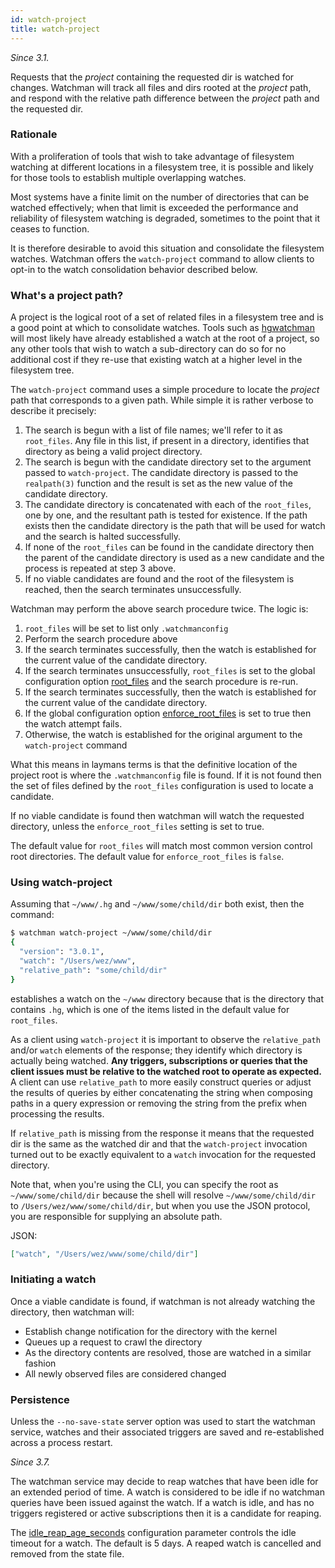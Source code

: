 ```yaml
---
id: watch-project
title: watch-project
---
```


_Since 3.1._

Requests that the _project_ containing the requested dir is watched for
changes. Watchman will track all files and dirs rooted at the _project_ path,
and respond with the relative path difference between the _project_ path and
the requested dir.

### Rationale

With a proliferation of tools that wish to take advantage of filesystem
watching at different locations in a filesystem tree, it is possible and
likely for those tools to establish multiple overlapping watches.

Most systems have a finite limit on the number of directories that can be
watched effectively; when that limit is exceeded the performance and
reliability of filesystem watching is degraded, sometimes to the point that it
ceases to function.

It is therefore desirable to avoid this situation and consolidate the
filesystem watches. Watchman offers the `watch-project` command to allow
clients to opt-in to the watch consolidation behavior described below.

### What's a project path?

A project is the logical root of a set of related files in a filesystem tree
and is a good point at which to consolidate watches. Tools such as
[hgwatchman](https://bitbucket.org/facebook/hgwatchman) will most likely have
already established a watch at the root of a project, so any other tools that
wish to watch a sub-directory can do so for no additional cost if they re-use
that existing watch at a higher level in the filesystem tree.

The `watch-project` command uses a simple procedure to locate the _project_
path that corresponds to a given path. While simple it is rather verbose to
describe it precisely:

1. The search is begun with a list of file names; we'll refer to it as
   `root_files`. Any file in this list, if present in a directory, identifies
   that directory as being a valid project directory.
2. The search is begun with the candidate directory set to the argument passed
   to `watch-project`. The candidate directory is passed to the `realpath(3)`
   function and the result is set as the new value of the candidate directory.
3. The candidate directory is concatenated with each of the `root_files`, one
   by one, and the resultant path is tested for existence. If the path exists
   then the candidate directory is the path that will be used for watch and
   the search is halted successfully.
4. If none of the `root_files` can be found in the candidate directory then
   the parent of the candidate directory is used as a new candidate and the
   process is repeated at step 3 above.
5. If no viable candidates are found and the root of the filesystem is
   reached, then the search terminates unsuccessfully.

Watchman may perform the above search procedure twice. The logic is:

1. `root_files` will be set to list only `.watchmanconfig`
2. Perform the search procedure above
3. If the search terminates successfully, then the watch is established for
   the current value of the candidate directory.
4. If the search terminates unsuccessfully, `root_files` is set to the global
   configuration option [root_files](config#root_files) and the search
   procedure is re-run.
5. If the search terminates successfully, then the watch is established for
   the current value of the candidate directory.
6. If the global configuration option
   [enforce_root_files](config#enforce_root_files) is set to true then the
   watch attempt fails.
7. Otherwise, the watch is established for the original argument to the
   `watch-project` command

What this means in laymans terms is that the definitive location of the
project root is where the `.watchmanconfig` file is found. If it is not found
then the set of files defined by the `root_files` configuration is used to
locate a candidate.

If no viable candidate is found then watchman will watch the requested
directory, unless the `enforce_root_files` setting is set to true.

The default value for `root_files` will match most common version control root
directories. The default value for `enforce_root_files` is `false`.

### Using watch-project

Assuming that `~/www/.hg` and `~/www/some/child/dir` both exist, then the
command:

```bash
$ watchman watch-project ~/www/some/child/dir
{
  "version": "3.0.1",
  "watch": "/Users/wez/www",
  "relative_path": "some/child/dir"
}
```

establishes a watch on the `~/www` directory because that is the directory
that contains `.hg`, which is one of the items listed in the default value for
`root_files`.

As a client using `watch-project` it is important to observe the
`relative_path` and/or `watch` elements of the response; they identify which
directory is actually being watched. **Any triggers, subscriptions or queries
that the client issues must be relative to the watched root to operate as
expected.** A client can use `relative_path` to more easily construct queries
or adjust the results of queries by either concatenating the string when
composing paths in a query expression or removing the string from the prefix
when processing the results.

If `relative_path` is missing from the response it means that the requested
dir is the same as the watched dir and that the `watch-project` invocation
turned out to be exactly equivalent to a `watch` invocation for the requested
directory.

Note that, when you're using the CLI, you can specify the root as
`~/www/some/child/dir` because the shell will resolve `~/www/some/child/dir`
to `/Users/wez/www/some/child/dir`, but when you use the JSON protocol, you
are responsible for supplying an absolute path.

JSON:

```json
["watch", "/Users/wez/www/some/child/dir"]
```

### Initiating a watch

Once a viable candidate is found, if watchman is not already watching the
directory, then watchman will:

- Establish change notification for the directory with the kernel
- Queues up a request to crawl the directory
- As the directory contents are resolved, those are watched in a similar
  fashion
- All newly observed files are considered changed

### Persistence

Unless the `--no-save-state` server option was used to start the watchman
service, watches and their associated triggers are saved and re-established
across a process restart.

_Since 3.7._

The watchman service may decide to reap watches that have been idle for an
extended period of time. A watch is considered to be idle if no watchman
queries have been issued against the watch. If a watch is idle, and has no
triggers registered or active subscriptions then it is a candidate for
reaping.

The [idle_reap_age_seconds](config#idle-reap-age-seconds) configuration
parameter controls the idle timeout for a watch. The default is 5 days. A
reaped watch is cancelled and removed from the state file.
